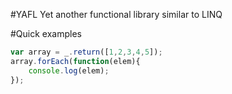 #YAFL
Yet another functional library similar to LINQ

#Quick examples
```javascript
var array = _.return([1,2,3,4,5]);
array.forEach(function(elem){
    console.log(elem);
});
```